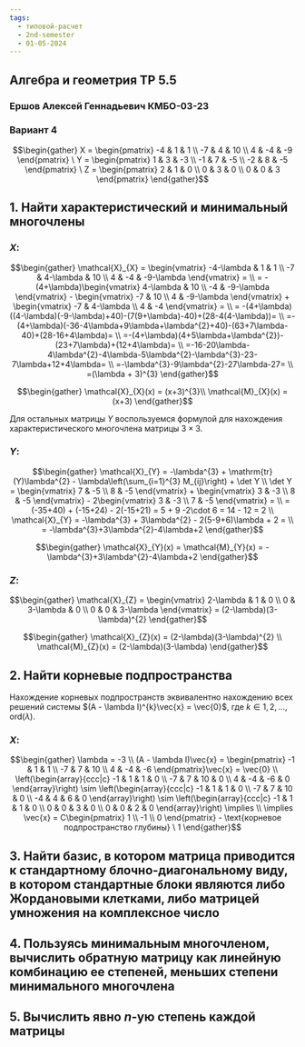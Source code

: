 ```yaml
---
tags:
  - типовой-расчет
  - 2nd-semester
  - 01-05-2024
---
```


## Алгебра и геометрия ТР 5.5

### Ершов Алексей Геннадьевич КМБО-03-23

### Вариант 4

$$\begin{gather}
X = \begin{pmatrix}
-4 & 1 & 1 \\
-7 & 4 & 10 \\
4 & -4 & -9
\end{pmatrix} \ Y = \begin{pmatrix}
1 & 3 & -3 \\
-1 & 7 & -5 \\
-2 & 8 & -5
\end{pmatrix} \ Z = \begin{pmatrix}
2 & 1 & 0 \\
0 & 3 & 0 \\
0 & 0 & 3
\end{pmatrix}
\end{gather}$$

## 1. Найти характеристический и минимальный многочлены

### $X$:

$$\begin{gather}
\mathcal{X}_{X} = \begin{vmatrix}
-4-\lambda & 1 & 1 \\
-7 & 4-\lambda & 10 \\
4 & -4 & -9-\lambda
\end{vmatrix} = \\
= -(4+\lambda)\begin{vmatrix}
4-\lambda & 10 \\
-4 & -9-\lambda
\end{vmatrix} - \begin{vmatrix}
-7 & 10 \\
4 & -9-\lambda
\end{vmatrix} + \begin{vmatrix}
-7 & 4-\lambda \\
4 & -4
\end{vmatrix} = \\
= -(4+\lambda)((4-\lambda)(-9-\lambda)+40)-(7(9+\lambda)-40)+(28-4(4-\lambda))= \\
=-(4+\lambda)(-36-4\lambda+9\lambda+\lambda^{2}+40)-(63+7\lambda-40)+(28-16+4\lambda)= \\
=-(4+\lambda)(4+5\lambda+\lambda^{2})-(23+7\lambda)+(12+4\lambda)= \\
=-16-20\lambda-4\lambda^{2}-4\lambda-5\lambda^{2}-\lambda^{3}-23-7\lambda+12+4\lambda= \\
=-\lambda^{3}-9\lambda^{2}-27\lambda-27= \\
=(\lambda + 3)^{3}
\end{gather}$$

$$\begin{gather}
\mathcal{X}_{X}(x) = (x+3)^{3}\\
\mathcal{M}_{X}(x) = (x+3)
\end{gather}$$

Для остальных матрицы $Y$ воспользуемся формулой для нахождения характеристического многочлена матрицы $3\times 3$.

### $Y$:

$$\begin{gather}
\mathcal{X}_{Y} = -\lambda^{3} + \mathrm{tr}(Y)\lambda^{2} - \lambda\left(\sum_{i=1}^{3} M_{ij}\right) + \det Y \\
\det Y = \begin{vmatrix}
7 & -5 \\
8 & -5
\end{vmatrix} + \begin{vmatrix}
3 & -3 \\
8 & -5
\end{vmatrix} - 2\begin{vmatrix}
3 & -3 \\
7 & -5
\end{vmatrix} = \\
= (-35+40) + (-15+24) - 2(-15+21) = 5 + 9 -2\cdot 6 = 14 - 12 = 2 \\
\mathcal{X}_{Y} = -\lambda^{3} + 3\lambda^{2} - 2(5-9+6)\lambda + 2 = \\
= -\lambda^{3}+3\lambda^{2}-4\lambda+2
\end{gather}$$

$$\begin{gather}
\mathcal{X}_{Y}(x) = \mathcal{M}_{Y}(x) = -\lambda^{3}+3\lambda^{2}-4\lambda+2
\end{gather}$$

### $Z$:

$$\begin{gather}
\mathcal{X}_{Z} = \begin{vmatrix}
2-\lambda & 1 & 0 \\
0 & 3-\lambda & 0 \\
0 & 0 & 3-\lambda
\end{vmatrix} = (2-\lambda)(3-\lambda)^{2}
\end{gather}$$

$$\begin{gather}
\mathcal{X}_{Z}(x) = (2-\lambda)(3-\lambda)^{2} \\
\mathcal{M}_{Z}(x) = (2-\lambda)(3-\lambda)
\end{gather}$$

## 2. Найти корневые подпространства

Нахождение корневых подпространств эквивалентно нахождению всех решений системы $(A - \lambda I)^{k}\vec{x} = \vec{0}$, где $k \in 1,2,\dots, \mathrm{ord}(\lambda)$.

### $X:$

$$\begin{gather}
\lambda = -3 \\
(A - \lambda I)\vec{x} = \begin{pmatrix}
-1 & 1 & 1 \\
-7 & 7 & 10 \\
4 & -4 & -6
\end{pmatrix}\vec{x} = \vec{0} \\
\left(\begin{array}{ccc|c}
-1 & 1 & 1 & 0 \\
-7 & 7 & 10 & 0 \\
4 & -4 & -6 & 0
\end{array}\right) \sim \left(\begin{array}{ccc|c}
-1 & 1 & 1 & 0 \\
-7 & 7 & 10 & 0 \\
-4 & 4 & 6 & 0
\end{array}\right) \sim \left(\begin{array}{ccc|c}
-1 & 1 & 1 & 0 \\
0 & 0 & 3 & 0 \\
0 & 0 & 2 & 0
\end{array}\right) \implies \\
\implies \vec{x} = C\begin{pmatrix}
1 \\
-1 \\
0
\end{pmatrix} - \text{корневое подпространство глубины} \ 1
\end{gather}$$

## 3. Найти базис, в котором матрица приводится к стандартному блочно-диагональному виду, в котором стандартные блоки являются либо Жордановыми клетками, либо матрицей умножения на комплексное число

## 4. Пользуясь минимальным многочленом, вычислить обратную матрицу как линейную комбинацию ее степеней, меньших степени минимального многочлена

## 5. Вычислить явно $n$-ую степень каждой матрицы

